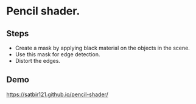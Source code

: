 # Pencil shader.

## Steps
* Create a mask by applying black material on the objects in the scene.
* Use this mask for edge detection.
* Distort the edges.

## Demo
https://satbir121.github.io/pencil-shader/
